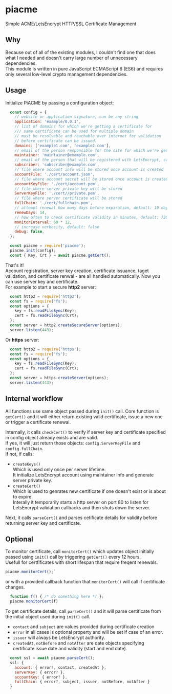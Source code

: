 # piacme

Simple ACME/LetsEncrypt HTTP/SSL Certificate Management

## Why

Because out of all of the existing modules, I couldn't find one that does what I needed and doesn't carry large number of unnecessary dependencies.  
This module is written in pure JavaScript ECMAScript 6 (ES6) and requires only several low-level crypto management dependencies.

## Usage

Initialize PiACME by passing a configuration object:

```js
  const config = {
    // website or application signature, can be any string
    application: 'example/0.0.1',
    // list of domains for which we're getting a certificate for
    /// same certificate can be used for multiple domain
    // must be resolvable and reachable over internet for validation
    // before certificate can be issued.
    domains: ['example1.com', 'example2.com'],
    // email of the person responsible for the site for which we're getting certificate for
    maintainer: 'maintainer@example.com',
    // email of the person that will be registered with LetsEncrypt, can be the same as maintainer
    subscriber: 'subscriber@example.com',
    // file where account info will be stored once account is created
    accountFile: './cert/account.json',
    // file where account secret will be stored once account is created
    accountKeyFile: './cert/account.pem',
    // file where server private key will be stored
    ServerKeyFile: './cert//private.pem',
    // file where server certificate will be stored
    fullChain: './cert/fullchain.pem',
    // attempt renewal how many days before expiration, default: 10 days
    renewDays: 14,
    // how often to check certificate validity in minutes, default: 720 (12 hours)
    monitorInterval: 60 * 12,
    // increase verbosity, default: false
    debug: false,
  };

  const piacme = require('piacme');
  piacme.init(config);
  const { Key, Crt } = await piacme.getCert();
```

That's it!  
Account registration, server key creation, certificate issuance, taget validation, and certificate renwal - are all handled automatically.
Now you can use server key and certificate.  
For example to start a secure **http2** server:

```js
  const http2 = require('http2');
  const fs = require('fs');
  const options = {
    key = fs.readFileSync(Key);
    cert = fs.readFileSync(Crt);
  };
  const server = http2.createSecureServer(options);
  server.listen(443);
```

Or **https** server:

```js
  const http2 = require('https');
  const fs = require('fs');
  const options = {
    key = fs.readFileSync(Key);
    cert = fs.readFileSync(Crt);
  };
  const server = https.createServer(options);
  server.listen(443);
```

## Internal workflow

All functions use same object passed during `init()` call.
Core function is `getCert()` and it will either return existing valid certificate, issue a new one or trigger a certificate renewal.

Internally, it calls `checkCert()` to verify if server key and certificate specified in config object already exists and are valid.  
If yes, it will just return those objects: `config.ServerKeyFile` and `config.fullChain`.  
If not, if calls:  

- `createKeys()`  
Which is used only once per server lifetime.  
It initialize LetsEncrypt account using maintainer info and generate server private key.
- `createCert()`  
Which is used to genrates new certificate if one doesn't exist or is about to expire.  
Interally it temporarily starts a http server on port 80 to listen for LetsEncrypt validation callbacks and then shuts down the server.

Next, it calls `parseCert()` and parses cetificate details for validity before returning server key and certificate.

## Optional

To monitor certificate, call `monitorCert()` which updates object initially passed using `init()` call by triggering `getCert()` every 12 hours.  
Usefull for certfificates with short lifespan that require freqent renewals.

```js
piacme.monitorCert();`
```

or with a provided callback function that `monitorCert()` will call if certificate changes.

```js
  function f() { /* do something here */ };
  piacme.monitorCert(f)
```

To get certificate details, call `parseCert()` and it will parse certificate from the initial object used during `init()` call.  

- `contact` and `subject` are values provided during certificate creation
- `error` in all cases is optional property and will be set if case of an error.  
- `issuer` will always be LetsEncrypt authority.  
- `createdAt`, `notBefore` and `notAfter` are date objects specifying certificate issue date and validity (start and end date).  

```js
  const ssl = await piacme.parseCert();
  ssl: {
    account: { error?, contact, createdAt },
    serverKey: { error? },
    accountKey: { error? },
    fullChain: { error?, subject, issuer, notBefore, notAfter }
  }
```
